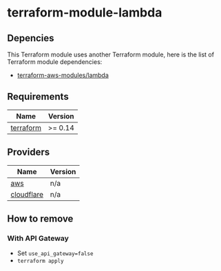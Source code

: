 # terraform-module-lambda
## Depencies
This Terraform module uses another Terraform module, here is the list of Terraform module dependencies:
- [terraform-aws-modules/lambda](https://registry.terraform.io/modules/terraform-aws-modules/lambda/aws/latest)

## Requirements
| Name | Version |
|------|---------|
| <a name="requirement_terraform"></a> [terraform](#requirement\_terraform) | >= 0.14 |

## Providers
| Name | Version |
|------|---------|
| [aws](#provider\_aws) | n/a |
| [cloudflare](#provider\_cloudflare) | n/a |

## How to remove
### With API Gateway
* Set `use_api_gateway=false`
* `terraform apply`